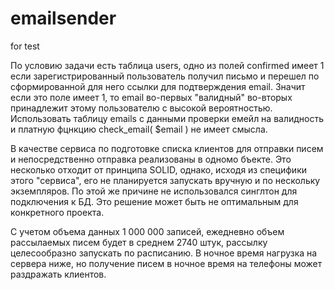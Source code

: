 # emailsender
for test

По условию задачи есть таблица users, одно из полей confirmed имеет 1 если зарегистрированный пользователь получил письмо и перешел по сформированной для него ссылки для подтверждения email. Значит если это поле имеет 1, то email во-первых "валидный" во-вторых принадлежит этому пользователю с высокой вероятностью. Использовать таблицу emails с данными проверки емейл на валидность и платную фцнкцию check_email( $email ) не имеет смысла.

В качестве сервиса по подготовке списка клиентов для отправки писем и непосредственно отправка реализованы в одномо бъекте. Это несколько отходит от принципа SOLID, однако, исходя из специфики этого "сервиса", его не планируется запускать вручную и по нескольку экземпляров. По этой же причине не использовался синглтон для подключения к БД. Это решение может быть не оптимальным для конкретного проекта.

С учетом объема данных 1 000 000 записей, ежедневно объем рассылаемых писем будет в среднем 2740 штук, рассылку целесообразно запускать по расписанию. В ночное время нагрузка на сервера ниже, но получение писем в ночное время на телефоны может раздражать клиентов.
